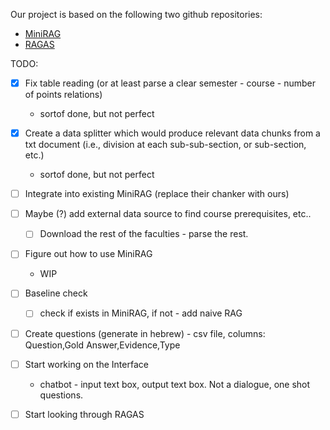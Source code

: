 Our project is based on the following two github repositories:
- [MiniRAG](https://github.com/HKUDS/MiniRAG)
- [RAGAS](https://github.com/explodinggradients/ragas)

TODO:
- [X] Fix table reading (or at least parse a clear semester - course - number of points relations)
  - sortof done, but not perfect
- [X] Create a data splitter which would produce relevant data chunks from a txt document (i.e., division at each sub-sub-section, or sub-section, etc.)
  - sortof done, but not perfect
- [ ] Integrate into existing MiniRAG (replace their chanker with ours)
- [ ] Maybe (?) add external data source to find course prerequisites, etc..
  -[ ] Download the rest of the faculties - parse the rest.
- [ ] Figure out how to use MiniRAG
    - WIP
- [ ] Baseline check 
  - [ ] check if exists in MiniRAG, if not - add naive RAG

- [ ] Create questions (generate in hebrew) - csv file, columns: Question,Gold Answer,Evidence,Type
 
- [ ] Start working on the Interface
  - chatbot - input text box, output text box. Not a dialogue, one shot questions. 
- [ ] Start looking through RAGAS

